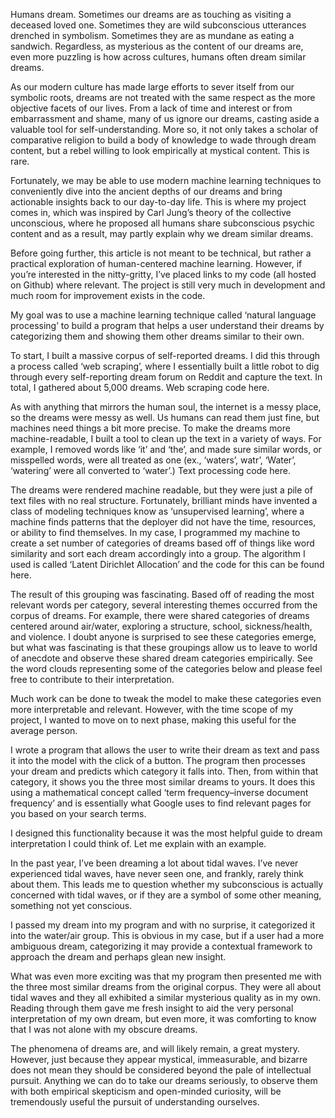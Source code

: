 Humans dream. Sometimes our dreams are as touching as visiting a deceased loved one. Sometimes they are wild subconscious utterances drenched in symbolism. Sometimes they are as mundane as eating a sandwich. Regardless, as mysterious as the content of our dreams are, even more puzzling is how across cultures, humans often dream similar dreams.

As our modern culture has made large efforts to sever itself from our symbolic roots, dreams are not treated with the same respect as the more objective facets of our lives. From a lack of time and interest or from embarrassment and shame, many of us ignore our dreams, casting aside a valuable tool for self-understanding. More so, it not only takes a scholar of comparative religion to build a body of knowledge to wade through dream content, but a rebel willing to look empirically at mystical content. This is rare.

Fortunately, we may be able to use modern machine learning techniques to conveniently dive into the ancient depths of our dreams and bring actionable insights back to our day-to-day life. This is where my project comes in, which was inspired by Carl Jung’s theory of the collective unconscious, where he proposed all humans share subconscious psychic content and as a result, may partly explain why we dream similar dreams.

Before going further, this article is not meant to be technical, but rather a practical exploration of human-centered machine learning. However, if you’re interested in the nitty-gritty, I’ve placed links to my code (all hosted on Github) where relevant. The project is still very much in development and much room for improvement exists in the code.

My goal was to use a machine learning technique called ‘natural language processing’ to build a program that helps a user understand their dreams by categorizing them and showing them other dreams similar to their own.

To start, I built a massive corpus of self-reported dreams. I did this through a process called ‘web scraping’, where I essentially built a little robot to dig through every self-reporting dream forum on Reddit and capture the text. In total, I gathered about 5,000 dreams. Web scraping code here.

As with anything that mirrors the human soul, the internet is a messy place, so the dreams were messy as well. Us humans can read them just fine, but machines need things a bit more precise. To make the dreams more machine-readable, I built a tool to clean up the text in a variety of ways. For example, I removed words like ‘it’ and ‘the’, and made sure similar words, or misspelled words, were all treated as one (ex., ‘waters’, watr’, ‘Water’, ‘watering’ were all converted to ‘water’.) Text processing code here.

The dreams were rendered machine readable, but they were just a pile of text files with no real structure. Fortunately, brilliant minds have invented a class of modeling techniques know as ‘unsupervised learning’, where a machine finds patterns that the deployer did not have the time, resources, or ability to find themselves. In my case, I programmed my machine to create a set number of categories of dreams based off of things like word similarity and sort each dream accordingly into a group. The algorithm I used is called ‘Latent Dirichlet Allocation’ and the code for this can be found here.

The result of this grouping was fascinating. Based off of reading the most relevant words per category, several interesting themes occurred from the corpus of dreams. For example, there were shared categories of dreams centered around air/water, exploring a structure, school, sickness/health, and violence. I doubt anyone is surprised to see these categories emerge, but what was fascinating is that these groupings allow us to leave to world of anecdote and observe these shared dream categories empirically. See the word clouds representing some of the categories below and please feel free to contribute to their interpretation.


Much work can be done to tweak the model to make these categories even more interpretable and relevant. However, with the time scope of my project, I wanted to move on to next phase, making this useful for the average person.

I wrote a program that allows the user to write their dream as text and pass it into the model with the click of a button. The program then processes your dream and predicts which category it falls into. Then, from within that category, it shows you the three most similar dreams to yours. It does this using a mathematical concept called ‘term frequency–inverse document frequency’ and is essentially what Google uses to find relevant pages for you based on your search terms.

I designed this functionality because it was the most helpful guide to dream interpretation I could think of. Let me explain with an example.

In the past year, I’ve been dreaming a lot about tidal waves. I’ve never experienced tidal waves, have never seen one, and frankly, rarely think about them. This leads me to question whether my subconscious is actually concerned with tidal waves, or if they are a symbol of some other meaning, something not yet conscious.

I passed my dream into my program and with no surprise, it categorized it into the water/air group. This is obvious in my case, but if a user had a more ambiguous dream, categorizing it may provide a contextual framework to approach the dream and perhaps glean new insight.

What was even more exciting was that my program then presented me with the three most similar dreams from the original corpus. They were all about tidal waves and they all exhibited a similar mysterious quality as in my own. Reading through them gave me fresh insight to aid the very personal interpretation of my own dream, but even more, it was comforting to know that I was not alone with my obscure dreams.

The phenomena of dreams are, and will likely remain, a great mystery. However, just because they appear mystical, immeasurable, and bizarre does not mean they should be considered beyond the pale of intellectual pursuit. Anything we can do to take our dreams seriously, to observe them with both empirical skepticism and open-minded curiosity, will be tremendously useful the pursuit of understanding ourselves.
